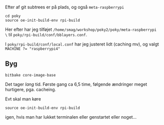 
Efter af git subtrees er på plads, og også `meta-raspberrypi`

    cd poky
    source oe-init-build-env rpi-build

Her efter har jeg tilføjet `/home/smag/workshop/poky2/poky/meta-raspberrypi \` til `poky/rpi-build/conf/bblayers.conf`.

I `poky/rpi-build/conf/local.conf` har jeg justeret lidt (caching mv), og valgt `MACHINE ?= "raspberrypi4"`

## Byg

    bitbake core-image-base

Det tager _lang_ tid. Første gang ca 6,5 time, følgende ændringer meget hurtigere, pga. cacheing.


Evt skal man køre 

    source oe-init-build-env rpi-build

igen, hvis man har lukket terminalen eller genstartet eller noget...